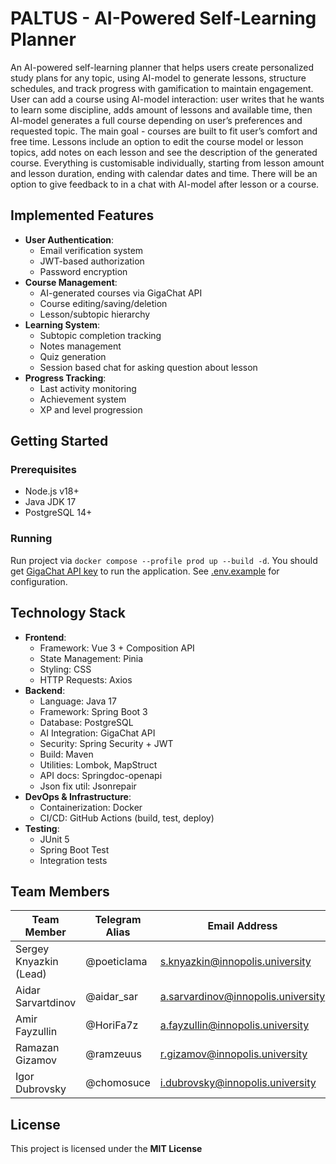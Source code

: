 # PALTUS - AI-Powered Self-Learning Planner 

An AI-powered self-learning planner that helps users create personalized study plans for any topic, using AI-model to generate lessons, structure schedules, and track progress with gamification to maintain engagement. User can add a course using AI-model interaction: user writes that he wants to learn some discipline, adds amount of lessons and available time, then AI-model generates a full course depending on user’s preferences and requested topic. The main goal - courses are built to fit user’s comfort and free time. Lessons include an option to edit the course model or lesson topics, add notes on each lesson and see the description of the generated course. Everything is customisable individually, starting from lesson amount and lesson duration, ending with calendar dates and time. There will be an option to give feedback to in a chat with AI-model after lesson or a course.

## Implemented Features
- **User Authentication**:
  - Email verification system
  - JWT-based authorization
  - Password encryption
- **Course Management**:
  - AI-generated courses via GigaChat API
  - Course editing/saving/deletion
  - Lesson/subtopic hierarchy
- **Learning System**:
  - Subtopic completion tracking
  - Notes management
  - Quiz generation
  - Session based chat for asking question about lesson
- **Progress Tracking**:
  - Last activity monitoring
  - Achievement system
  - XP and level progression
##  Getting Started

### Prerequisites
- Node.js v18+
- Java JDK 17
- PostgreSQL 14+

### Running

Run project via `docker compose --profile prod up --build -d`. You should get [GigaChat API key](https://developers.sber.ru/portal/gigachat-and-api) to run the application. See [.env.example](https://github.com/IU-Capstone-Project-2025/PALTUS/tree/main/.env.example) for configuration.

## Technology Stack
- **Frontend**:
  - Framework: Vue 3 + Composition API
  - State Management: Pinia
  - Styling: CSS
  - HTTP Requests: Axios
- **Backend**:
  - Language: Java 17
  - Framework: Spring Boot 3
  - Database: PostgreSQL
  - AI Integration: GigaChat API
  - Security: Spring Security + JWT
  - Build: Maven
  - Utilities: Lombok, MapStruct
  - API docs: Springdoc-openapi
  - Json fix util: Jsonrepair
- **DevOps & Infrastructure**:
  - Containerization: Docker
  - CI/CD: GitHub Actions (build, test, deploy)
- **Testing**:
  - JUnit 5
  - Spring Boot Test
  - Integration tests

## Team Members 

| Team Member             | Telegram Alias   | Email Address                     | Track                       |
|-------------------------|------------------|-----------------------------------|-----------------------------|
| Sergey Knyazkin (Lead)  | @poeticlama      | s.knyazkin@innopolis.university   | Frontend/Design/DevOps      |
| Aidar Sarvartdinov      | @aidar_sar       | a.sarvardinov@innopolis.university| Backend                     |
| Amir Fayzullin          | @HoriFa7z        | a.fayzullin@innopolis.university  | Fullstack                   |
| Ramazan Gizamov         | @ramzeuus        | r.gizamov@innopolis.university    | Frontend/Tech communication |
| Igor Dubrovsky          | @chomosuce       | i.dubrovsky@innopolis.university  | Backend/DevOps              |

##  License

This project is licensed under the **MIT License**
